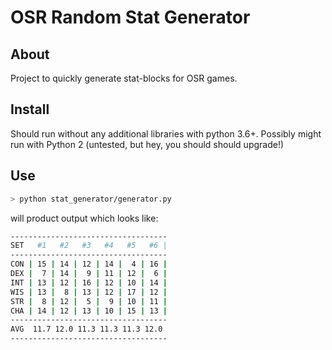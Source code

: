 # OSR Random Stat Generator

## About
Project to quickly generate stat-blocks for OSR games.

## Install
Should run without any additional libraries with python 3.6+. Possibly might run with Python 2 (untested, but hey, you should should upgrade!)

## Use
```bash
> python stat_generator/generator.py
```
will product output which looks like:

```bash
-----------------------------------
SET   #1   #2   #3   #4   #5   #6 |
-----------------------------------
CON | 15 | 14 | 12 | 14 |  4 | 16 | 
DEX |  7 | 14 |  9 | 11 | 12 |  6 | 
INT | 13 | 12 | 16 | 12 | 10 | 14 | 
WIS | 13 |  8 | 13 | 12 | 17 | 12 | 
STR |  8 | 12 |  5 |  9 | 10 | 11 | 
CHA | 14 | 12 | 13 | 10 | 15 | 13 | 
-----------------------------------
AVG  11.7 12.0 11.3 11.3 11.3 12.0 
-----------------------------------
```
